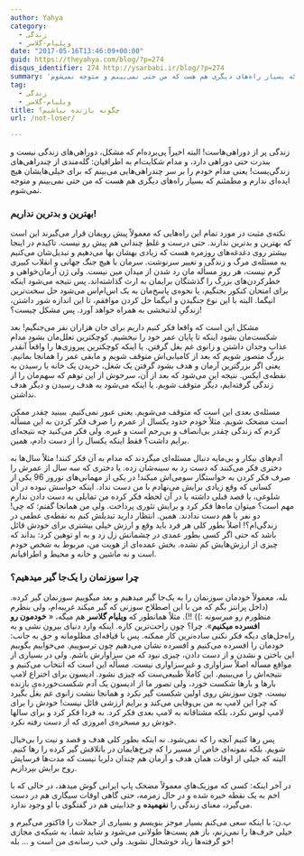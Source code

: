 ```yaml
---
author: Yahya
category:
  - زندگی
  - ویلیام-گلاسر
date: "2017-05-16T13:46:09+00:00"
guid: https://theyahya.com/blog/?p=274
disqus_identifier: 274 http://ysarbabi.ir/blog/?p=274
summary: 'زندگی پر از دوراهی‌هاست!‌ البته اخیراً پی‌برده‌ام که مشکل، دوراهی‌های زندگی نیست و بندرت حتی دوراهی دارد، و مدام شکایت‌ام به اطرافیان: گله‌مندی از چندراهی‌های زندگی‌یست! یعنی مدام خودم را بر سر چندراهی‌هایی می‌بینم که برای خیلی‌هایشان هیچ ایده‌ای ندارم و مطمئنم که بسیار راه‌های دیگری هم هست که من حتی نمی‌بینم و متوجه نمی‌شوم.'
tag:
  - زندگی
  - ویلیام-گلاسر
title: چگونه بازنده نباشیم؟
url: /not-loser/

---
```

زندگی پر از دوراهی‌هاست!‌ البته اخیراً پی‌برده‌ام که مشکل، دوراهی‌های زندگی نیست و بندرت حتی دوراهی دارد، و مدام شکایت‌ام به اطرافیان: گله‌مندی از چندراهی‌های زندگی‌یست! یعنی مدام خودم را بر سر چندراهی‌هایی می‌بینم که برای خیلی‌هایشان هیچ ایده‌ای ندارم و مطمئنم که بسیار راه‌های دیگری هم هست که من حتی نمی‌بینم و متوجه نمی‌شوم.

### بهترین و بدترین نداریم!

نکته‌ی مثبت در مورد تمام این راه‌هایی که معمولاً پیش رویمان قرار می‌گیرند این است که بهترین و بدترین ندارند. حتی درست و غلطِ چندانی هم پیش رو نیست. تاکیدم در اینجا بیشتر روی دغدغه‌های روزمره هست که زیادی بهشان بها می‌دهیم و تبدیل‌شان می‌کنیم به مسئله‌ی مرگ و زندگی و تغییر سرنوشت. سرمان با هیچ جنگ جهانی و انقلاب کبیری گرم نیست، هر روز مسأله مان رد شدن از میدان مین نیست. ولی ژن آرمان‌خواهی و خطرکردن‌های بزرگ را گذشتگان برایمان به ارث گذاشته‌اند. پس نتیجه می‌شود اینکه برای امتحان کنکور بجنگیم، یا نحوه‌ی پاسخ‌مان به یک اس‌ام‌اس می‌شود حل سخت‌ترین انیگما. البته با این نوع جنگیدن و انیگما حل کردن موافقم، تا این اندازه شور داشتن، زندگیِ لذتبخشی به همراه خواهد آورد. پس مشکل چیست؟!

مشکل این است که واقعا فکر کنیم داریم برای جان هزاران نفر می‌جنگیم! بعد شکست‌مان بشود اینکه تا پایان عمر خود را نبخشیم. کوچکترین تعلل‌مان بشود مدام عذاب وجدان داشتن و زانوی غم بغل گرفتن. یا اینکه کوچکترین پیروزی‌ها را واقعاً آنقدر بزرگ متصور شویم که بعد از کامیابی‌اش متوقف شویم و مابقی عمر را همانجا بمانیم. یعنی اگر بزرگترین آرمان و هدف بشود گرفتن یک شغل، خریدن یک خانه یا رسیدن به نقطه‌ی ایکس. نتیجه این می‌شود که بعد از آن، سرخوش از این توهم که سهم‌مان را از زندگی گرفته‌ایم، دیگر متوقف شویم. یا اینکه می‌شود به هدف رسیدن و دیگر هدف نداشتن.

مسئله‌ی بعدی این است که متوقف می‌شویم. یعنی عبور نمی‌کنیم. ببینید چقدر ممکن است مضحک شویم. مثلاً خودم حدود یکسال از عمرم را صرف فکر کردن به این مسأله کردم که زندگی چقدر بی‌انصاف و بی‌رحم است و غیره. ولی فکر می‌کنید چه نتیجه‌ای برایم داشت؟ فقط اینکه یکسال را از دست دادم، همین.

آدم‌های بیکار و بی‌مایه دنبال مسئله‌ای میگردند که مدام به آن فکر کنند! مثلاً سال‌ها به دختری فکر می‌کنند که دست رد به سینه‌شان زده. یا دختری که سه سال از عمرش را صرف فکر کردن به خواستگار سومی‌اش میکند! در یکی از مهمانی‌های نوروز 96 یکی از کسانی که وقع زیادی برایش می‌نهادم با من دست نداد. اینکه حواسش نبوده در آن شلوغی، یا قصد قبلی داشته یا در آن لحظه فکر کرده من تمایلی به دست دادن ندارم مهم است؟ میتوان ماه‌ها فکر کرد و برایش تئوری پرداخت. ولی من همانجا گفتم: که چی! دو نفر با هم دست ندادند. همین. انتظار دارید تبدیلش کنم به نقطه‌ی عطفی در زندگی‌ام؟! اصلاً بطور کلی هر فرد باید وقع و ارزش خیلی بیشتری برای خودش قائل باشد که حتی اگر کسی بطور عمدی در چشمانش زل زد و به او توهین کرد: بداند که چیزی از ارزش‌هایش کم نشده. بخش عمده‌ای از هویت من، مربوط به شخص خودم است و نه ماشین و خانه و محیط و اطرافیانم.

### چرا سوزنمان را یک‌جا گیر میدهیم؟

بله، معمولاً خودمان سوزنمان را به یک‌جا گیر میدهیم و بعد میگوییم سوزنمان گیر کرده. (داخل پرانتز بگم که من با این اصطلاح سوزنی که گیر میکند غریبه‌ام، ولی بنظرم منظورم رو میرسونه :)) !!). مثلاً همانطور که **ویلیام گلاسر** هم میگه، « **خودمون رو افسرده میکنیم**». چرا؟ چون راحت‌ترین کاره. اینکه وارد دنیای بیرون نشی و به راه‌حل‌های دیگه فکر نکنی ساده‌ترین کار ممکنه. پس با قیافه‌ای مظلومانه و حق به جانب: خودمان را افسرده می‌کنیم و افسرده نشان می‌دهیم چون ترسوییم. می‌خواییم بگوییم این باختن و نشدن و از دست دادن، چیزی نبود که من سزاوارش باشم. ولی در بسیاری از مواقع مسأله اصلاً سزاواری و غیرسزاواری نیست. مسأله این است که انتخاب می‌کنیم و نتیجه‌اش را می‌بینیم. این کاملاً طبیعی‌ست که چیزی نشود. ادیسون برای اختراع لامپ بارها و بارها شکست خورد، ولی تصور ما از ادیسون یک آدم شکست‌خورده‌یِ بازنده نیست. چون سوزنش روی اولین شکست گیر نکرد و همانجا ننشت زانوی غم بغل بگیرد که چرا این لامپ به من بی‌وفایی می‌کند و برایم ارزشی قائل نیست! خودش را برای لامپ لوس نکرد، بلکه مشتاقانه به لامپ بعدی فکر کرد. به فردا فکر کرد و برای سالها خودش رو مسخره‌ی امروزی که از دست رفته نکرد.

پس رها کنیم آنچه را که نمی‌شود. نه اینکه بطور کلی هدف و قصد و نیت را بی‌خیال شویم. بلکه نمونه‌ای خاص از مسیر را که چرخ‌هایمان در باتلاقش گیر کرده را رها کنیم. البته که خیلی از اوقات همان هدف و آرمان هم چندان دلربا نیست که مدت‌ها فرسایش روح برایش بپردازیم.

در آخر اینکه: کسی که موزیک‌هایِ معمولاً مضحک پاپ ایرانی گوش میدهد، در حالی که با اخم به یک نقطه خیره شده و در حال زمزمه، حتی گاهی اوقات سیگاری هم در دست می‌گیرد، معنای زندگی را **نفهمیده** و جذابیتی هم در گفتگوی با او وجود ندارد.

پ.ن: با اینکه سعی می‌کنم بسیار موجز بنویسم و بسیاری از جملات را فاکتور می‌گیرم و خیلی حرف‌ها را نمی‌زنم، باز هم پست‌ها طولانی می‌شود و شاید شما، به شبکه‌ی مجازی خو گرفته‌ها زیاد خوشحال نشوید. ولی خب رسانه‌ی من است و ... بله!
